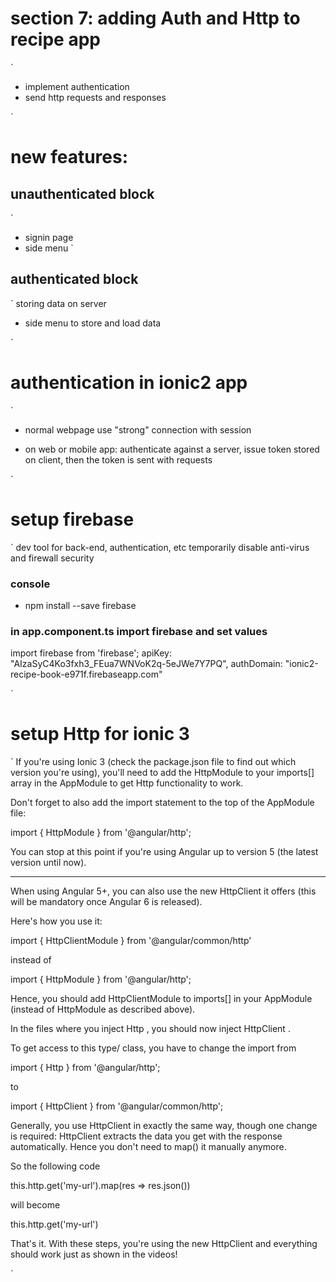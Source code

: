 # section 7: adding Auth and Http to recipe app
`
- implement authentication
- send http requests and responses

`

# new features:

## unauthenticated block
`
- signin page
- side menu
`


## authenticated block
`
storing data on server

- side menu to store and load data

`

# authentication in ionic2 app
`
- normal webpage use "strong" connection with session

- on web or mobile app: authenticate against a server, issue token stored on client, then the token is sent with requests

`

# setup firebase
`
dev tool for back-end, authentication, etc
temporarily disable anti-virus and firewall security

### console
- npm install --save firebase

### in app.component.ts import firebase and set values
import firebase from 'firebase';
    apiKey: "AIzaSyC4Ko3fxh3_FEua7WNVoK2q-5eJWe7Y7PQ",
    authDomain: "ionic2-recipe-book-e971f.firebaseapp.com"

`



# setup Http for ionic 3
`
If you're using Ionic 3 (check the package.json  file to find out which version you're using), you'll need to add the HttpModule  to your imports[]  array in the AppModule  to get Http functionality to work.

Don't forget to also add the import statement to the top of the AppModule file:

import { HttpModule } from '@angular/http'; 

You can stop at this point if you're using Angular up to version 5 (the latest version until now).

-------

When using Angular 5+, you can also use the new HttpClient  it offers (this will be mandatory once Angular 6 is released).

Here's how you use it:

import { HttpClientModule } from '@angular/common/http'  

instead of

import { HttpModule } from '@angular/http'; 

Hence, you should add HttpClientModule  to imports[]  in your AppModule  (instead of HttpModule  as described above).

In the files where you inject Http , you should now inject HttpClient .

To get access to this type/ class, you have to change the import from

import { Http } from '@angular/http'; 

to

import { HttpClient } from '@angular/common/http'; 

Generally, you use HttpClient  in exactly the same way, though one change is required: HttpClient  extracts the data you get with the response automatically. Hence you don't need to map()  it manually anymore.

So the following code

this.http.get('my-url').map(res => res.json()) 

will become

this.http.get('my-url') 

That's it. With these steps, you're using the new HttpClient and everything should work just as shown in the videos!

`